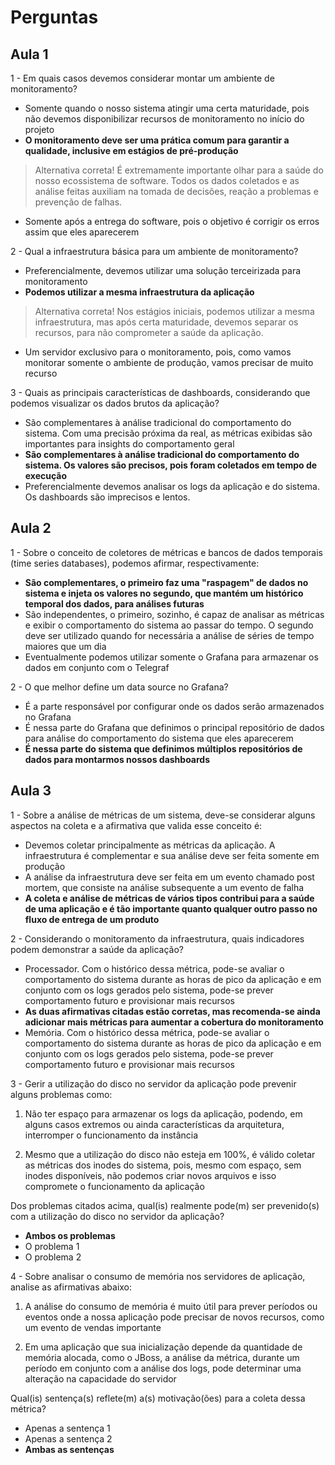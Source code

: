 # Perguntas

## Aula 1

1 - Em quais casos devemos considerar montar um ambiente de monitoramento?

- Somente quando o nosso sistema atingir uma certa maturidade, pois não devemos disponibilizar recursos de monitoramento no início do projeto
- __O monitoramento deve ser uma prática comum para garantir a qualidade, inclusive em estágios de pré-produção__
> Alternativa correta! É extremamente importante olhar para a saúde do nosso ecossistema de software. Todos os dados coletados e as análise feitas auxiliam na tomada de decisões, reação a problemas e prevenção de falhas.
- Somente após a entrega do software, pois o objetivo é corrigir os erros assim que eles aparecerem

2 - Qual a infraestrutura básica para um ambiente de monitoramento?

- Preferencialmente, devemos utilizar uma solução terceirizada para monitoramento
- __Podemos utilizar a mesma infraestrutura da aplicação__
> Alternativa correta! Nos estágios iniciais, podemos utilizar a mesma infraestrutura, mas após certa maturidade, devemos separar os recursos, para não comprometer a saúde da aplicação.
- Um servidor exclusivo para o monitoramento, pois, como vamos monitorar somente o ambiente de produção, vamos precisar de muito recurso

3 - Quais as principais características de dashboards, considerando que podemos visualizar os dados brutos da aplicação?

- São complementares à análise tradicional do comportamento do sistema. Com uma precisão próxima da real, as métricas exibidas são importantes para insights do comportamento geral
- __São complementares à análise tradicional do comportamento do sistema. Os valores são precisos, pois foram coletados em tempo de execução__
- Preferencialmente devemos analisar os logs da aplicação e do sistema. Os dashboards são imprecisos e lentos.

## Aula 2

1 - Sobre o conceito de coletores de métricas e bancos de dados temporais (time series databases), podemos afirmar, respectivamente:

- __São complementares, o primeiro faz uma "raspagem" de dados no sistema e injeta os valores no segundo, que mantém um histórico temporal dos dados, para análises futuras__
- São independentes, o primeiro, sozinho, é capaz de analisar as métricas e exibir o comportamento do sistema ao passar do tempo. O segundo deve ser utilizado quando for necessária a análise de séries de tempo maiores que um dia
- Eventualmente podemos utilizar somente o Grafana para armazenar os dados em conjunto com o Telegraf

2 - O que melhor define um data source no Grafana?

- É a parte responsável por configurar onde os dados serão armazenados no Grafana
- É nessa parte do Grafana que definimos o principal repositório de dados para análise do comportamento do sistema que eles aparecerem
- __É nessa parte do sistema que definimos múltiplos repositórios de dados para montarmos nossos dashboards__

## Aula 3

1 - Sobre a análise de métricas de um sistema, deve-se considerar alguns aspectos na coleta e a afirmativa que valida esse conceito é:

- Devemos coletar principalmente as métricas da aplicação. A infraestrutura é complementar e sua análise deve ser feita somente em produção
- A análise da infraestrutura deve ser feita em um evento chamado post mortem, que consiste na análise subsequente a um evento de falha
- __A coleta e análise de métricas de vários tipos contribui para a saúde de uma aplicação e é tão importante quanto qualquer outro passo no fluxo de entrega de um produto__

2 - Considerando o monitoramento da infraestrutura, quais indicadores podem demonstrar a saúde da aplicação?

- Processador. Com o histórico dessa métrica, pode-se avaliar o comportamento do sistema durante as horas de pico da aplicação e em conjunto com os logs gerados pelo sistema, pode-se prever comportamento futuro e provisionar mais recursos
- __As duas afirmativas citadas estão corretas, mas recomenda-se ainda adicionar mais métricas para aumentar a cobertura do monitoramento__
- Memória. Com o histórico dessa métrica, pode-se avaliar o comportamento do sistema durante as horas de pico da aplicação e em conjunto com os logs gerados pelo sistema, pode-se prever comportamento futuro e provisionar mais recursos

3 - Gerir a utilização do disco no servidor da aplicação pode prevenir alguns problemas como:

1) Não ter espaço para armazenar os logs da aplicação, podendo, em alguns casos extremos ou ainda características da arquitetura, interromper o funcionamento da instância

2) Mesmo que a utilização do disco não esteja em 100%, é válido coletar as métricas dos inodes do sistema, pois, mesmo com espaço, sem inodes disponíveis, não podemos criar novos arquivos e isso compromete o funcionamento da aplicação

Dos problemas citados acima, qual(is) realmente pode(m) ser prevenido(s) com a utilização do disco no servidor da aplicação?

- __Ambos os problemas__
- O problema 1
- O problema 2

4 - Sobre analisar o consumo de memória nos servidores de aplicação, analise as afirmativas abaixo:

1) A análise do consumo de memória é muito útil para prever períodos ou eventos onde a nossa aplicação pode precisar de novos recursos, como um evento de vendas importante

2) Em uma aplicação que sua inicialização depende da quantidade de memória alocada, como o JBoss, a análise da métrica, durante um período em conjunto com a análise dos logs, pode determinar uma alteração na capacidade do servidor

Qual(is) sentença(s) reflete(m) a(s) motivação(ões) para a coleta dessa métrica?

- Apenas a sentença 1
- Apenas a sentença 2
- __Ambas as sentenças__
